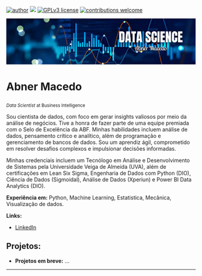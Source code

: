 [![author](https://img.shields.io/badge/author-abnermacedo-red.svg)](https://www.linkedin.com/in/abner-macedo-60144a277) [![](https://img.shields.io/badge/python-3.7+-blue.svg)](https://www.python.org/downloads/release/python-365/) [![GPLv3 license](https://img.shields.io/badge/License-GPLv3-blue.svg)](http://perso.crans.org/besson/LICENSE.html) [![contributions welcome](https://img.shields.io/badge/contributions-welcome-brightgreen.svg?style=flat)](https://github.com/AbnerMacedo/data_science/issues)

<p align="center">
  <img src="Banner.png" >
</p>

# Abner Macedo
<sub>*Data Scientist* at Business Intelligence</sub>

Sou cientista de dados, com foco em gerar insights valiosos por meio da análise de negócios. Tive a honra de fazer parte de uma equipe premiada com o Selo de Excelência da ABF. Minhas habilidades incluem análise de dados, pensamento crítico e analítico, além de programação e gerenciamento de bancos de dados. Sou um aprendiz ágil, comprometido em resolver desafios complexos e impulsionar decisões informadas.

Minhas credenciais incluem um Tecnólogo em Análise e Desenvolvimento de Sistemas pela Universidade Veiga de Almeida (UVA), além de certificações em Lean Six Sigma, Engenharia de Dados com Python (DIO), Ciência de Dados (Sigmoidal), Análise de Dados (Xperiun) e Power BI Data Analytics (DIO).

**Experiência em:** Python, Machine Learning, Estatistica, Mecânica, Visualização de dados.

**Links:**
* [LinkedIn](www.linkedin.com/in/abner-macedo-60144a277)


## Projetos:

* **Projetos em breve:** ...

---




